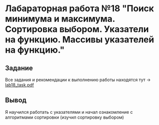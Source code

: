 # Лабараторная работа №18 "Поиск минимума и максимума. Сортировка выбором. Указатели на функцию. Массивы указателей на функцию." 

## Задание 
Все задания и рекомендации к выполнению работы находятся тут -> [lab18_task.pdf](https://github.com/itmakesnos3nse/BMSTU_lab/blob/main/labs/lab18/lab18_task.pdf)

## Вывод
Я научился работать с указателями и начал ознакомление с алгоритмами сортировки (изучил сортировку выбором)
